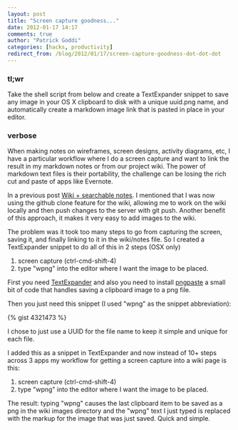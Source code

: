 ```yaml
---
layout: post
title: "Screen capture goodness..."
date: 2012-01-17 14:17
comments: true
author: "Patrick Goddi"
categories: [hacks, productivity]
redirect_from: /blog/2012/01/17/screen-capture-goodness-dot-dot-dot
---
```


### tl;wr
Take the shell script from below and create a TextExpander snippet to save any image in your OS X clipboard to disk with a unique uuid.png name, and automatically create a markdown image link that is pasted in place in your editor.

### verbose
When making notes on wireframes, screen designs, activity diagrams, etc, I have a particular workflow where I do a screen capture and want to link the result in my markdown notes or from our project wiki. The power of markdown text files is their portability, the challenge can be losing the rich cut and paste of apps like Evernote. 

In a previous post <a href="http://fooqri.tumblr.com/post/38158334752/wiki-searchable-notes" title="Wiki + Searchable Notes">Wiki + searchable notes</a>. I mentioned that I was now using the github clone feature for the wiki, allowing me to work on the wiki locally and then push changes to the server with git push. Another benefit of this approach, it makes it very easy to add images to the wiki. 

The problem was it took too many steps to go from capturing the screen, saving it, and finally linking to it in the wiki/notes file. So I created a TextExpander snippet to do all of this in 2 steps (OSX only)

1. screen capture (ctrl-cmd-shift-4)
1. type "wpng" into the editor where I want the image to be placed.


First you need <a href="http://smilesoftware.com/TextExpander/index.html" title="TextExpander">TextExpander</a> and also you need to install <a href="https://github.com/jcsalterego/pngpaste" title="pngpaste">pngpaste</a> a small bit of code that handles saving a clipboard image to a png file.

Then you just need this snippet (I used "wpng" as the snippet abbreviation):

{% gist 4321473 %}

I chose to just use a UUID for the file name to keep it simple and unique for each file.

I added this as a snippet in TextExpander and now instead of 10+ steps across 3 apps my workflow for getting a screen capture into a wiki page is this:

1. screen capture (ctrl-cmd-shift-4)
1. type "wpng" into the editor where I want the image to be placed. 

The result: typing "wpng" causes the last clipboard item to be saved as a png in the wiki images directory and the "wpng" text I just typed is replaced with the markup for the image that was just saved. Quick and simple. 